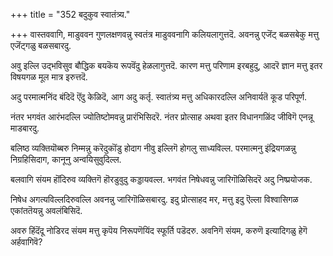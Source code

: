+++
title = "352 बदुकुव स्वातंत्र्य."

+++
वास्तववागि, माडुववन गुणलक्षणवन्नु स्वतंत्र माडुववनागि कलियलागुत्तदॆ. अवनन्नु एजॆंट् बळसबेकु मत्तु एजॆंट्‌गळु बळसबारदु.

अवु इल्लि उद्भविसुव बौद्धिक बयकॆय रूपवॆंदु हेळलागुत्तदॆ. कारण मत्तु परिणाम इरबहुदु, आदरॆ ज्ञान मत्तु इतर विषयगळ मूल मात्र इरुत्तदॆ.

अदु परमात्मनिंद बंदिदॆ ऎंदु केळिदॆ, आग अदु कर्तृ. स्वातंत्र्य मत्तु अधिकारदल्लि अनिवार्यतॆ कूड परिपूर्ण.

नंतर भगवंत आरंभदल्लि ज्योतिष्टोमवन्नु प्रारंभिसिदरॆ. नंतर प्रोत्साह अथवा इतर विधानगळिंद जीविगॆ एनन्नू माडबारदु.

बलिष्ठ व्यक्तियॊब्बरु निम्मन्नु करॆदुकॊंडु होदाग नीवु इल्लिगॆ होगलु साध्यविल्ल. परमात्मनु इंद्रियगळन्नु निग्रहिसिदाग, कानूनु अन्वयिसुवुदिल्ल.

बलवागि संयम हॊंदिरुव व्यक्तिगॆ हॊरडुवुदु कड्डायवल्ल. भगवंत निषेधवन्नु जारिगॊळिसिदरॆ अदु निष्प्रयोजक.

निषेध अगत्यविल्लदिरुवल्लि अवनन्नु जारिगॊळिसबारदु. इदु प्रोत्साहद मर, मत्तु इदु ऎल्ला विश्वासिगळ एकांततॆयन्नु अवलंबिसिदॆ.

अवरु हिंदॆंदू नोडिरद संयम मत्तु कृपॆय निरूपणॆयिंद स्फूर्ति पडॆदरु. अवनिगॆ संयम, करुणॆ इत्यादिगळु हेगॆ अर्हवागिवॆ?

